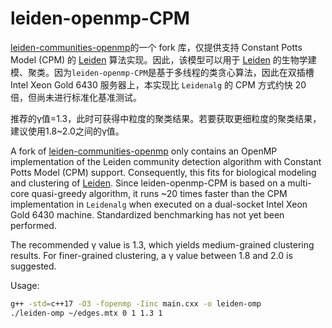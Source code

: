 
 # leiden-openmp-CPM
[leiden-communities-openmp]的一个 fork 库，仅提供支持 Constant Potts Model (CPM) 的 [Leiden] 算法实现。因此，该模型可以用于 [Leiden] 的生物学建模、聚类。因为`leiden-openmp-CPM`是基于多线程的类贪心算法，因此在双插槽 Intel Xeon Gold 6430 服务器上，本实现比 `Leidenalg` 的 CPM 方式约快 20 倍，但尚未进行标准化基准测试。
 
推荐的γ值=1.3，此时可获得中粒度的聚类结果。若要获取更细粒度的聚类结果，建议使用1.8~2.0之间的γ值。

A fork of [leiden-communities-openmp] only contains an OpenMP implementation of the Leiden community detection algorithm with Constant Potts Model (CPM) support. Consequently, this fits for biological modeling and clustering of [Leiden]. Since leiden-openmp-CPM is based on a multi-core quasi-greedy algorithm, it runs ~20 times faster than the CPM implementation in `Leidenalg` when executed on a dual-socket Intel Xeon Gold 6430 machine. Standardized benchmarking has not yet been performed.
 
The recommended γ value is 1.3, which yields medium-grained clustering results. For finer-grained clustering, a γ value between 1.8 and 2.0 is suggested.
 
 Usage:
 ``` bash
 g++ -std=c++17 -O3 -fopenmp -Iinc main.cxx -o leiden-omp
 ./leiden-omp ~/edges.mtx 0 1 1.3 1
 
 ```
 
 [leiden-communities-openmp]:https://github.com/puzzlef/leiden-communities-openmp
 [Leiden]:https://www.nature.com/articles/s41598-019-41695-z
 [GVE-Leiden]:https://doi.org/10.1145/3673038.3673146
        
        
        
        
        
        
         
         
         
         
         
         
         
         

        
        
        
        
        
        
        
        
